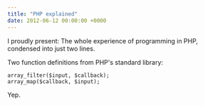 ```yaml
---
title: "PHP explained"
date: 2012-06-12 00:00:00 +0000
---
```

I proudly present: The whole experience of programming in PHP, condensed into just two lines.

Two function definitions from PHP's standard library:

    array_filter($input, $callback);
    array_map($callback, $input);

Yep.